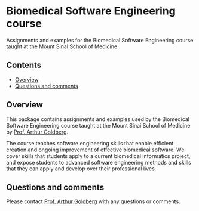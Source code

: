 # Biomedical Software Engineering course
Assignments and examples for the Biomedical Software Engineering course taught at the Mount Sinai School of Medicine

## Contents
* [Overview](#overview)
* [Questions and comments](#questions-and-comments)

## Overview

This package contains assignments and examples used by the Biomedical Software Engineering course
taught at the Mount Sinai School of Medicine by [Prof. Arthur Goldberg](https://www.mountsinai.org/profiles/arthur-p-goldberg).

The course teaches software engineering skills that enable efficient creation and ongoing improvement of effective biomedical software.
We cover skills that students apply to a current biomedical informatics project, and expose students to advanced software engineering methods and skills that they can apply and develop over their professional lives.

## Questions and comments
Please contact [Prof. Arthur Goldberg](mailto:Arthur-dot-Goldberg@mssm.edu) with any questions or comments.
